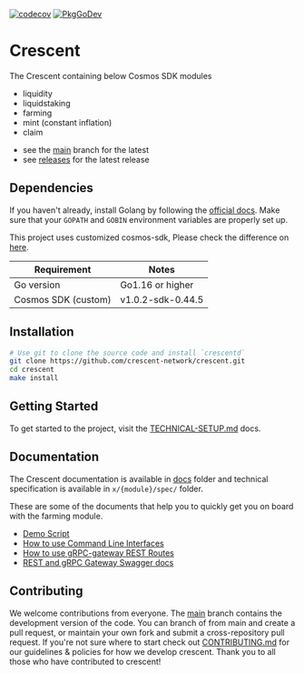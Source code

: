 [![codecov](https://codecov.io/gh/crescent-network/crescent/branch/main/graph/badge.svg?token=Y8f2q3zLDm)](https://codecov.io/gh/crescent-network/crescent)
[![PkgGoDev](https://pkg.go.dev/badge/github.com/crescent-network/crescent)](https://pkg.go.dev/github.com/crescent-network/crescent)

# Crescent

The Crescent containing below Cosmos SDK modules

- liquidity
- liquidstaking
- farming
- mint (constant inflation)
- claim

<!-- markdown-link-check-disable -->
- see the [main](https://github.com/crescent-network/crescent/tree/main) branch for the latest 
- see [releases](https://github.com/crescent-network/crescent/releases) for the latest release

## Dependencies

If you haven't already, install Golang by following the [official docs](https://golang.org/doc/install). Make sure that your `GOPATH` and `GOBIN` environment variables are properly set up.

This project uses customized cosmos-sdk, Please check the difference on [here](https://github.com/crescent-network/cosmos-sdk/compare/v0.44.5...v1.0.2-sdk-0.44.5).

| Requirement           | Notes             |
|-----------------------|-------------------|
| Go version            | Go1.16 or higher  |
| Cosmos SDK (custom)   | v1.0.2-sdk-0.44.5 |

## Installation

```bash
# Use git to clone the source code and install `crescentd`
git clone https://github.com/crescent-network/crescent.git
cd crescent
make install
```

## Getting Started

To get started to the project, visit the [TECHNICAL-SETUP.md](./TECHNICAL-SETUP.md) docs.

## Documentation

The Crescent documentation is available in [docs](./docs) folder and technical specification is available in `x/{module}/spec/` folder. 

These are some of the documents that help you to quickly get you on board with the farming module.

- [Demo Script](./docs/demo)
- [How to use Command Line Interfaces](./docs/cli)
- [How to use gRPC-gateway REST Routes](./docs/api)
- [REST and gRPC Gateway Swagger docs](https://app.swaggerhub.com/apis-docs/crescent/crescent)

## Contributing

We welcome contributions from everyone. The [main](https://github.com/crescent-network/crescent/tree/main) branch contains the development version of the code. You can branch of from main and create a pull request, or maintain your own fork and submit a cross-repository pull request. If you're not sure where to start check out [CONTRIBUTING.md](./CONTRIBUTING.md) for our guidelines & policies for how we develop crescent. Thank you to all those who have contributed to crescent!
